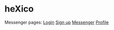 # heXico
Messenger pages:
[Login](https://nda-kd.github.io/heXico/#/)
[Sign up](https://nda-kd.github.io/heXico/#/Signup)
[Messenger](https://nda-kd.github.io/heXico/#/messenger)
[Profile](https://nda-kd.github.io/heXico/#/profile)
